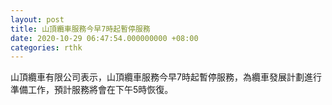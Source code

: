 ```yaml
---
layout: post
title: 山頂纜車服務今早7時起暫停服務
date: 2020-10-29 06:47:54.000000000 +08:00
categories: rthk
---
```


山頂纜車有限公司表示，山頂纜車服務今早7時起暫停服務，為纜車發展計劃進行準備工作，預計服務將會在下午5時恢復。
